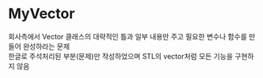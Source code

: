 # MyVector
회사측에서 Vector 클래스의 대략적인 틀과 일부 내용만 주고 필요한 변수나 함수를 만들어 완성하라는 문제<br>
한글로 주석처리된 부분(문제)만 작성하었으며 STL의 vector처럼 모든 기능을 구현하지 않음<br>
